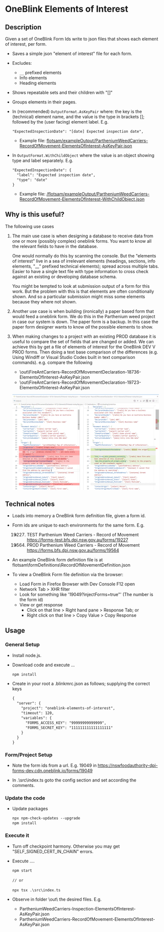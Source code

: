 
 # OneBlink Elements of Interest
 
 ## Description

Given a set of OneBlink Form Ids write to json files that shows each element of interest, per form. 

* Saves a simple json "element of interest" file for each form.

* Excludes:
  - `__` prefixed elements
  - Info elements
  - Heading elements

* Shows repeatable sets and their children with "[]"

* Groups elements in their pages.

* In (recommended) `OutputFormat.AsKeyPair` where: the key is the (technical) element name, and the value is the type in brackets []; followed by the (user facing) element label. E.g. 
    
      "ExpectedInspectionDate": "[date] Expected inspection date",
  
    - Example file: <a href="./flotsam/exampleOutput/PartheniumWeedCarriers-RecordOfMovement-ElementsOfInterest-AsKeyPair.json">flotsam/exampleOutput/PartheniumWeedCarriers-RecordOfMovement-ElementsOfInterest-AsKeyPair.json</a>

* In `OutputFormat.WithChildObject` where the value is an object showing type and label separately. E.g.

      "ExpectedInspectionDate": {
        "label": "Expected inspection date",
        "type": "date"
      }

    - Example file: <a href="./flotsam/exampleOutput/PartheniumWeedCarriers-RecordOfMovement-ElementsOfInterest-WithChildObject.json">/flotsam/exampleOutput/PartheniumWeedCarriers-RecordOfMovement-ElementsOfInterest-WithChildObject.json</a>

## Why is this useful?

The following use cases

  1. The main use case is when designing a database to receive data from one or more (possibly complex) oneblink forms. You want to know all the relevant fields to have in the database. 

      One would normally do this by scanning the console. But the "elements of interest" live in a sea of irrelevant elements (headings, sections, info elements, "__" prefixed technical elements); spread across multiple tabs. Easier to have a single text file with type information to cross check against an existing or developing database schema.

      You might be tempted to look at submission output of a form for this work. But the problem with this is that elements are often conditionally shown. And so a particular submission might miss some elements because they where not shown.

  2. Another use case is when building (ironically) a paper based form that would feed a oneblink form. We do this in the Parthenium weed project in case our system is down. The paper form is a backup. In this case the paper form designer wants to know *all* the possible elements to show.

  3. When making changes to a project with an existing PROD database it is useful to compare the set of fields that are changed or added. We can achieve this by get a file of elements of interest for the OneBlink DEV V PROD forms. Then doing a text base comparison of the differences (e.g. Using Windiff or Visual Studio Codes built in text comparison commands). e.g. compare the following
      - \out\FireAntCarriers-RecordOfMovementDeclaration-18736-ElementsOfInterest-AsKeyPair.json
      - \out\FireAntCarriers-RecordOfMovementDeclaration-19723-ElementsOfInterest-AsKeyPair.json

      ![formDefinitionComparisonAcrossEnvironments.png](docs\formDefinitionComparisonAcrossEnvironments.png)

## Technical notes

* Loads into memory a OneBlink form definition file, given a form id.

* Form ids are unique to each environments for the same form. E.g.
  - 19227. TEST Parthenium Weed Carriers - Record of Movement https://forms-test.bfs.dpi.nsw.gov.au/forms/19227
  - 19564. PROD Parthenium Weed Carriers - Record of Movement https://forms.bfs.dpi.nsw.gov.au/forms/19564

* An example OneBlink form definition file is at flotsam\formDefinitions\RecordOfMovementDefinition.json

* To view a OneBlink Form file definition via the browser:
  - Load Form in Firefox Browser with Dev Console F12 open
  - Network Tab > XHR filter
  - Look for something like '19049?injectForms=true"' (The number is the form id)
  - View or get response
    + Click on that line > Right hand pane > Response Tab; or
    + Right click on that line > Copy Value > Copy Response


## Usage

### General Setup

* Install node.js.

* Download code and execute ...

      npm install

* Create in your root a .blinkmrc.json as follows; supplying the correct keys

      {
        "server": {
          "project": "oneblink-elements-of-interest",
          "timeout": 120,
          "variables": {
            "FORMS_ACCESS_KEY": "99999999999999",
            "FORMS_SECRET_KEY": "111111111111111111"
          }
        }
      }

### Form/Project Setup

* Note the form ids from a url. E.g. 19049 in https://nswfoodauthority-dpi-forms-dev.cdn.oneblink.io/forms/19049

* In  .\src\index.ts goto the config section and set according the comments.

### Update the code

* Update packages
  
      npx npm-check-updates --upgrade
      npm install

### Execute it

* Turn off checkpoint harmony. Otherwise you may get "SELF_SIGNED_CERT_IN_CHAIN" errors.

* Execute ....
    
      npm start
      
      // or
      
      npx tsx .\src\index.ts

* Observe in folder \out\ the desired files. E.g.

  + PartheniumWeedCarriers-Inspection-ElementsOfInterest-AsKeyPair.json
  + PartheniumWeedCarriers-RecordOfMovement-ElementsOfInterest-AsKeyPair.json


